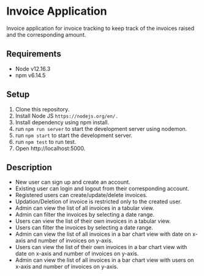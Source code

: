 
# Invoice Application

Invoice application for invoice tracking to keep track of the invoices raised and the corresponding amount.

## Requirements

- Node v12.16.3 
- npm v6.14.5

## Setup

1. Clone this repository.
2. Install Node JS `https://nodejs.org/en/.`
3. Install dependency using npm install.
4. run `npm run server` to start the development server using nodemon.
5. run `npm start` to start the development server.
6. run `npm test` to run test.
7. Open http://localhost:5000.

## Description
- New user can sign up and create an account.
- Existing user can login and logout from their corresponding account.
- Registered users can create/update/delete invoices.
- Updation/Deletion of invoice is restricted only to the created user.
- Admin can view the list of all invoices in a tabular view.
- Admin can filter the invoices by selecting a date range.
- Users can view the list of their own invoices in a tabular view.
- Users can filter the invoices by selecting a date range.
- Admin can view the list of all invoices in a bar chart view with date on x-axis and number of invoices on y-axis.
- Users can view the list of their own invoices in a bar chart view with date on x-axis and number of invoices on y-axis.
- Admin can view the list of all invoices in a bar chart view with users on x-axis and number of invoices on y-axis.

